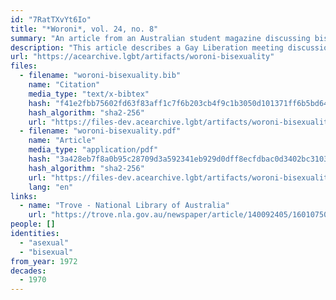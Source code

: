 ```yaml
---
id: "7RatTXvYt6Io"
title: "*Woroni*, vol. 24, no. 8"
summary: "An article from an Australian student magazine discussing bisexuality and whether it could be better understood as a form of asexuality."
description: "This article describes a Gay Liberation meeting discussion about bisexuality, where one participant said, \"I've been listening to the discussion and am starting to wonder whether bisexuality is not essentially asexual. By that I mean that it is without predisposition on the basis of the sex of the other person… that the whole of the human race is available and, whatever the individual whom we light upon, sex will be the expression of the love.\""
url: "https://acearchive.lgbt/artifacts/woroni-bisexuality"
files:
  - filename: "woroni-bisexuality.bib"
    name: "Citation"
    media_type: "text/x-bibtex"
    hash: "f41e2fbb75602fd63f83aff1c7f6b203cb4f9c1b3050d101371ff6b5bd64d7f1"
    hash_algorithm: "sha2-256"
    url: "https://files-dev.acearchive.lgbt/artifacts/woroni-bisexuality/woroni-bisexuality.bib"
  - filename: "woroni-bisexuality.pdf"
    name: "Article"
    media_type: "application/pdf"
    hash: "3a428eb7f8a0b95c28709d3a592341eb929d0dff8ecfdbac0d3402bc31038044"
    hash_algorithm: "sha2-256"
    url: "https://files-dev.acearchive.lgbt/artifacts/woroni-bisexuality/woroni-bisexuality.pdf"
    lang: "en"
links:
  - name: "Trove - National Library of Australia"
    url: "https://trove.nla.gov.au/newspaper/article/140092405/16010750"
people: []
identities:
  - "asexual"
  - "bisexual"
from_year: 1972
decades:
  - 1970
---
```

